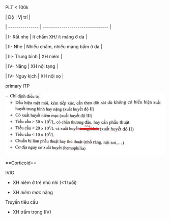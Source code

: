 PLT < 100k
  

  

  
| Độ              | Vị trí                           |
  
| --------------- | -------------------------------- |
  
| I- Rất nhẹ      | ít chấm XH/ ít mảng ở da         |
  
| II- Nhẹ         | Nhiều chấm, nhiều mảng  bầm ở da |
  
| III- Trung bình | XH niêm                          |
  
| IV- Nặng        | XH nội tạng                      |
  
| IV- Nguy kịch   | XH nội sọ                        |
  

  
primary ITP
  

  
![Xuất huyết giảm tiểu cầu miễn dịch-1690618675707.jpeg](../../../200%20Files/image/image/Xu%E1%BA%A5t%20huy%E1%BA%BFt%20gi%E1%BA%A3m%20ti%E1%BB%83u%20c%E1%BA%A7u%20mi%E1%BB%85n%20d%E1%BB%8Bch-1690618675707.jpeg)
  

  
==Corticoid==
  
IVIG
  
- XH niêm ở trẻ nhũ nhi (<1 tuổi)
  
- XH *niêm mạc* nặng
  
Truyền tiểu cầu
  
- XH trầm trọng (IV)